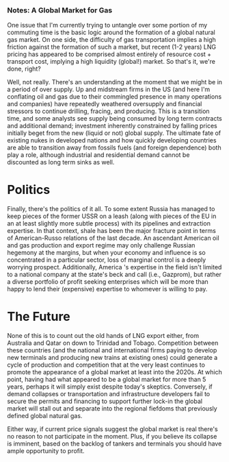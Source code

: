 ### Notes: A Global Market for Gas

One issue that I'm currently trying to untangle over some portion of my commuting time is the basic logic around the formation of a global natural gas market. On one side, the difficulty of gas transportation implies a high friction against the formation of such a market, but recent (1-2 years) LNG pricing has appeared to be comprised almost entirely of resource cost + transport cost, implying a high liquidity (global!) market. So that's it, we're done, right? 

Well, not really. There's an understanding at the moment that we might be in a period of over supply. Up and midstream firms in the US (and here I'm conflating oil and gas due to their commingled presence in many operations and companies) have repeatedly weathered oversupply and financial stressors to continue drilling, fracing, and producing. This is a transition time, and some analysts see supply being consumed by long term contracts and additional demand; investment inherently constrained by falling prices initially beget from the new (liquid or not) global supply. The ultimate fate of existing nukes in developed nations and how quickly developing countries are able to transition away from fossils fuels (and foreign dependence) both play a role, although industrial and residential demand cannot be discounted as long term sinks as well. 

# Politics

Finally, there's the politics of it all. To some extent Russia has managed to keep pieces of the former USSR on a leash (along with pieces of the EU in an at least slightly more subtle process) with its pipelines and extraction expertise. In that context, shale has been the major fracture point in terms of American-Russo relations of the last decade. An ascendant American oil and gas production and export regime may only challenge Russian hegemony at the margins, but when your economy and influence is so concentrated in a particular sector, loss of marginal control is a deeply worrying prospect. Additionally, America 's expertise in the field isn't limited to a national company at the state's beck and call (i.e., Gazprom), but rather a diverse portfolio of profit seeking enterprises which will be more than happy to lend their (expensive) expertise to whomever is willing to pay. 

# The Future

None of this is to count out the old hands of LNG export either, from Australia and Qatar on down to Trinidad and Tobago. Competition between these countries (and the national and international firms paying to develop new terminals and producing new trains at existing ones) could generate a cycle of production and competition that at the very least continues to promote the appearance of a global market at least into the 2020s. At which point, having had what appeared to be a global market for more than 5 years, perhaps it will simply exist despite today's skeptics. Conversely, if demand collapses or transportation and infrastructure developers fail to secure the permits and financing to support further lock-in the global market will stall out and separate into the regional fiefdoms that previously defined global natural gas. 

Either way, if current price signals suggest the global market is real there's no reason to not participate in the moment. Plus, if you believe its collapse is imminent, based on the backlog of tankers and terminals you should have ample opportunity to profit. 
